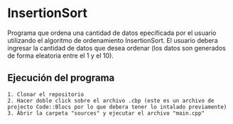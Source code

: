 # InsertionSort
Programa que ordena una cantidad de datos epecificada por el usuario utilizando
el algoritmo de ordenamiento InsertionSort.
El usuario debera ingresar la cantidad de datos que desea ordenar (los datos son generados de forma eleatoria entre el 1 y el 10).

## Ejecución del programa
	1. Clonar el repositorio
	2. Hacer doble click sobre el archivo .cbp (este es un archivo de projecto Code::Blocs por lo que debera tener lo intalado previamente)
	3. Abrir la carpeta "sources" y ejecutar el archivo "main.cpp"